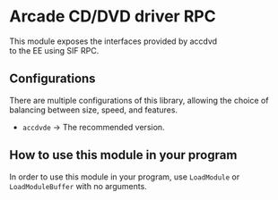 # Arcade CD/DVD driver RPC

This module exposes the interfaces provided by accdvd \
to the EE using SIF RPC.  

## Configurations

There are multiple configurations of this library, allowing the choice of
balancing between size, speed, and features.

*   `accdvde` -> The recommended version.

## How to use this module in your program

In order to use this module in your program, use `LoadModule` or \
`LoadModuleBuffer` with no arguments.
